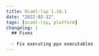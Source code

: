 ```yaml
---
title: Ocaml-lsp 1.10.1
date: "2022-02-12"
tags: [ocaml-lsp, platform]
changelog: |
  ## Fixes
  
  - Fix executing ppx executables
---
```


